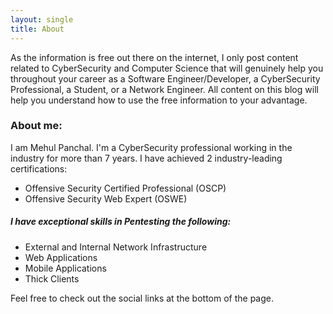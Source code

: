 ```yaml
---
layout: single
title: About
---
```


As the information is free out there on the internet, I only post content related to CyberSecurity and Computer Science that will genuinely help you throughout your career as a Software Engineer/Developer, a CyberSecurity Professional, a Student, or a Network Engineer. All content on this blog will help you understand how to use the free information to your advantage.


### About me:
I am Mehul Panchal. I'm a CyberSecurity professional working in the industry for more than 7 years. I have achieved 2 industry-leading certifications:

- Offensive Security Certified Professional (OSCP)
- Offensive Security Web Expert (OSWE)

##### I have exceptional skills in Pentesting the following:
- External and Internal Network Infrastructure
- Web Applications
- Mobile Applications
- Thick Clients

Feel free to check out the social links at the bottom of the page.